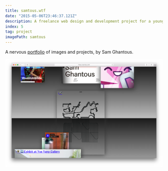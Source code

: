 ```yaml
---
title: samtous.wtf
date: "2015-05-06T23:46:37.121Z"
description: A freelance web design and development project for a young architect.
index: 5
tag: project
imagePath: samtous
---
```



A nervous <a href="http://samtous.wtf/" target="_blank">portfolio</a> of images and projects, by Sam Ghantous.

![altcaption](mockup.png)
